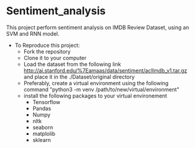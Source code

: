 # Sentiment_analysis
This project perform sentiment analysis on IMDB Review Dataset, using an SVM and RNN model.

- To Reproduce this project:
    - Fork the repository
    - Clone it to your computer
    - Load the dataset from the following link http://ai.stanford.edu/%7Eamaas/data/sentiment/aclImdb_v1.tar.gz
     and place it in the ./Dataset/original directory
    - Preferably, create a virtual environment using the following command "python3 -m venv /path/to/new/virtual/environment"
    - install the following packages to your virtual environement
        - Tensorflow
        - Pandas
        - Numpy
        - nltk
        - seaborn
        - matplolib
        - sklearn

